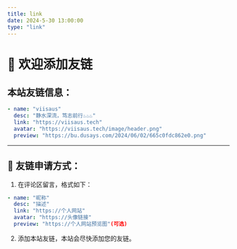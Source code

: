 ```yaml
---
title: link
date: 2024-5-30 13:00:00
type: "link"
---
```


# 👋 欢迎添加友链

## 本站友链信息：

```yml
- name: "viisaus"
  desc: "静水深流，笃志前行♨️♨️♨️"  
  link: "https://viisaus.tech"
  avatar: "https://viisaus.tech/image/header.png"
  preview: "https://bu.dusays.com/2024/06/02/665c0fdc862e0.png"
```

---

## 📓 友链申请方式：

1. 在评论区留言，格式如下：

```yml
- name: "昵称"
  desc: "描述"  
  link: "https://个人网站"
  avatar: "https://头像链接"
  preview: "https://个人网站预览图"(可选)
```

2. 添加本站友链，本站会尽快添加您的友链。





